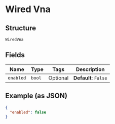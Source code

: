 
# Wired Vna

## Structure

`WiredVna`

## Fields

| Name | Type | Tags | Description |
|  --- | --- | --- | --- |
| `enabled` | `bool` | Optional | **Default**: `False` |

## Example (as JSON)

```json
{
  "enabled": false
}
```

